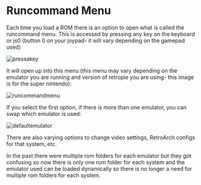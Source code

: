 # Runcommand Menu

Each time you load a ROM there is an option to open what is called the runcommand menu. This is accessed by pressing any key on the keyboard or js0 (button 0 on your joypad- it will vary depending on the gamepad used)

![pressakey](https://cloud.githubusercontent.com/assets/10035308/10265892/a15a1e7c-69ff-11e5-8752-c8587251f3f4.png)

It will open up into this menu (this menu may vary depending on the emulator you are running and version of retropie you are using- this image is for the super nintendo):

![runcommandmenu](https://cloud.githubusercontent.com/assets/10035308/10265893/b65c94ee-69ff-11e5-9195-f6a996f4b35b.png)

If you select the first option, if there is more than one emulator, you can swap which emulator is used:

![defaultemulator](https://cloud.githubusercontent.com/assets/10035308/10265899/de7127ec-69ff-11e5-99b6-aa2df9247da6.png)

There are also varying options to change video settings, RetroArch configs for that system, etc. 

In the past there were multiple rom folders for each emulator but they got confusing so now there is only one rom folder for each system and the emulator used can be loaded dynamically so there is no longer a need for multiple rom folders for each system. 